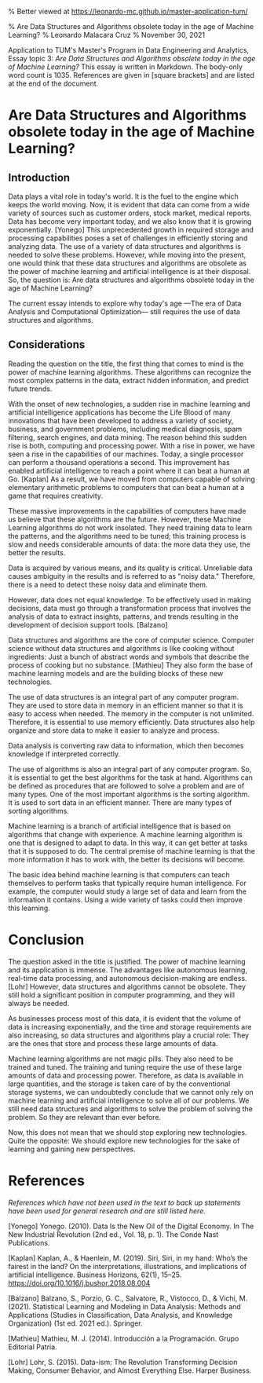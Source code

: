 % Better viewed at https://leonardo-mc.github.io/master-application-tum/

% Are Data Structures and Algorithms obsolete today in the age of Machine Learning?
% Leonardo Malacara Cruz
% November 30, 2021

Application to TUM's Master's Program in Data Engineering and Analytics, Essay topic 3: *Are Data Structures and Algorithms obsolete today in the age of Machine Learning?*
This essay is written in Markdown. The body-only word count is 1035. References are given in [square brackets] and are listed at the end of the document.

# Are Data Structures and Algorithms obsolete today in the age of Machine Learning?

## Introduction

Data plays a vital role in today's world. It is the fuel to the engine which keeps the world moving. Now, it is evident that data can come from a wide variety of sources such as customer orders, stock market, medical reports. Data has become very important today, and we also know that it is growing exponentially. [Yonego] This unprecedented growth in required storage and processing capabilities poses a set of challenges in efficiently storing and analyzing data. The use of a variety of data structures and algorithms is needed to solve these problems. However, while moving into the present, one would think that these data structures and algorithms are obsolete as the power of machine learning and artificial intelligence is at their disposal. So, the question is: Are data structures and algorithms obsolete today in the age of Machine Learning?

The current essay intends to explore why today's age —The era of Data Analysis and Computational Optimization— still requires the use of data structures and algorithms.

## Considerations

Reading the question on the title, the first thing that comes to mind is the power of machine learning algorithms. These algorithms can recognize the most complex patterns in the data, extract hidden information, and predict future trends.

With the onset of new technologies, a sudden rise in machine learning and artificial intelligence applications has become the Life Blood of many innovations that have been developed to address a variety of society, business, and government problems, including medical diagnosis, spam filtering, search engines, and data mining. The reason behind this sudden rise is both, computing and processing power. With a rise in power, we have seen a rise in the capabilities of our machines. Today, a single processor can perform a thousand operations a second. This improvement has enabled artificial intelligence to reach a point where it can beat a human at Go. [Kaplan] As a result, we have moved from computers capable of solving elementary arithmetic problems to computers that can beat a human at a game that requires creativity.

These massive improvements in the capabilities of computers have made us believe that these algorithms are the future. However, these Machine Learning algorithms do not work insolated. They need training data to learn the patterns, and the algorithms need to be tuned; this training process is slow and needs considerable amounts of data: the more data they use, the better the results.

Data is acquired by various means, and its quality is critical. Unreliable data causes ambiguity in the results and is referred to as "noisy data." Therefore, there is a need to detect these noisy data and eliminate them.

However, data does not equal knowledge. To be effectively used in making decisions, data must go through a transformation process that involves the analysis of data to extract insights, patterns, and trends resulting in the development of decision support tools. [Balzano]

Data structures and algorithms are the core of computer science. Computer science without data structures and algorithms is like cooking without ingredients: Just a bunch of abstract words and symbols that describe the process of cooking but no substance. [Mathieu] They also form the base of machine learning models and are the building blocks of these new technologies.

The use of data structures is an integral part of any computer program. They are used to store data in memory in an efficient manner so that it is easy to access when needed. The memory in the computer is not unlimited. Therefore, it is essential to use memory efficiently. Data structures also help organize and store data to make it easier to analyze and process. 

Data analysis is converting raw data to information, which then becomes knowledge if interpreted correctly. 

The use of algorithms is also an integral part of any computer program. So, it is essential to get the best algorithms for the task at hand. Algorithms can be defined as procedures that are followed to solve a problem and are of many types. One of the most important algorithms is the sorting algorithm. It is used to sort data in an efficient manner. There are many types of sorting algorithms.

Machine learning is a branch of artificial intelligence that is based on algorithms that change with experience. A machine learning algorithm is one that is designed to adapt to data. In this way, it can get better at tasks that it is supposed to do. The central premise of machine learning is that the more information it has to work with, the better its decisions will become.

The basic idea behind machine learning is that computers can teach themselves to perform tasks that typically require human intelligence. For example, the computer would study a large set of data and learn from the information it contains. Using a wide variety of tasks could then improve this learning.

# Conclusion

The question asked in the title is justified. The power of machine learning and its application is immense. The advantages like autonomous learning, real-time data processing, and autonomous decision-making are endless. [Lohr] However, data structures and algorithms cannot be obsolete. They still hold a significant position in computer programming, and they will always be needed.

As businesses process most of this data, it is evident that the volume of data is increasing exponentially, and the time and storage requirements are also increasing, so data structures and algorithms play a crucial role: They are the ones that store and process these large amounts of data. 

Machine learning algorithms are not magic pills. They also need to be trained and tuned. The training and tuning require the use of these large amounts of data and processing power. Therefore, as data is available in large quantities, and the storage is taken care of by the conventional storage systems, we can undoubtedly conclude that we cannot only rely on machine learning and artificial intelligence to solve all of our problems. We still need data structures and algorithms to solve the problem of solving the problem. So they are relevant than ever before.

Now, this does not mean that we should stop exploring new technologies. Quite the opposite: We should explore new technologies for the sake of learning and gaining new perspectives.

# References

*References which have not been used in the text to back up statements have been used for general research and are still listed here.*

[Yonego] Yonego. (2010). Data Is the New Oil of the Digital Economy. In The New Industrial Revolution (2nd ed., Vol. 18, p. 1). The Conde Nast Publications.

[Kaplan] Kaplan, A., & Haenlein, M. (2019). Siri, Siri, in my hand: Who’s the fairest in the land? On the interpretations, illustrations, and implications of artificial intelligence. Business Horizons, 62(1), 15–25. https://doi.org/10.1016/j.bushor.2018.08.004

[Balzano] Balzano, S., Porzio, G. C., Salvatore, R., Vistocco, D., & Vichi, M. (2021). Statistical Learning and Modeling in Data Analysis: Methods and Applications (Studies in Classification, Data Analysis, and Knowledge Organization) (1st ed. 2021 ed.). Springer.

[Mathieu] Mathieu, M. J. (2014). Introducción a la Programación. Grupo Editorial Patria.

[Lohr] Lohr, S. (2015). Data-ism: The Revolution Transforming Decision Making, Consumer Behavior, and Almost Everything Else. Harper Business.
